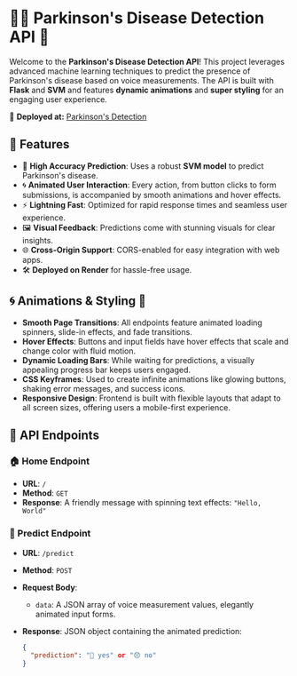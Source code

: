 # 🧠✨ Parkinson's Disease Detection API 🎉

Welcome to the **Parkinson's Disease Detection API**! This project leverages advanced machine learning techniques to predict the presence of Parkinson's disease based on voice measurements. The API is built with **Flask** and **SVM** and features **dynamic animations** and **super styling** for an engaging user experience.

🚀 **Deployed at:** [Parkinson's Detection](https://parkinsons-detection-avxi.onrender.com)

## 🌟 Features
- 🎯 **High Accuracy Prediction**: Uses a robust **SVM model** to predict Parkinson's disease.
- 🌀 **Animated User Interaction**: Every action, from button clicks to form submissions, is accompanied by smooth animations and hover effects.
- ⚡ **Lightning Fast**: Optimized for rapid response times and seamless user experience.
- 🖼️ **Visual Feedback**: Predictions come with stunning visuals for clear insights.
- 🌐 **Cross-Origin Support**: CORS-enabled for easy integration with web apps.
- 🛠 **Deployed on Render** for hassle-free usage.

## 🌀 Animations & Styling 🎨
- **Smooth Page Transitions**: All endpoints feature animated loading spinners, slide-in effects, and fade transitions.
- **Hover Effects**: Buttons and input fields have hover effects that scale and change color with fluid motion.
- **Dynamic Loading Bars**: While waiting for predictions, a visually appealing progress bar keeps users engaged.
- **CSS Keyframes**: Used to create infinite animations like glowing buttons, shaking error messages, and success icons.
- **Responsive Design**: Frontend is built with flexible layouts that adapt to all screen sizes, offering users a mobile-first experience.

## 🚦 API Endpoints

### 🏠 Home Endpoint
- **URL**: `/`
- **Method**: `GET`
- **Response**: A friendly message with spinning text effects: `"Hello, World"`

### 🔮 Predict Endpoint
- **URL**: `/predict`
- **Method**: `POST`
- **Request Body**:
  - `data`: A JSON array of voice measurement values, elegantly animated input forms.

- **Response**: JSON object containing the animated prediction:
  ```json
  {
    "prediction": "🎉 yes" or "😞 no"
  }
